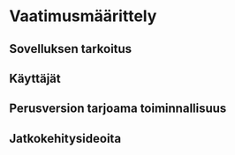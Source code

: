 # Vaatimusmäärittely

## Sovelluksen tarkoitus

## Käyttäjät

## Perusversion tarjoama toiminnallisuus

## Jatkokehitysideoita
